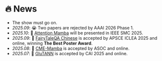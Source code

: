 # 🔥 News
- The show must go on.
- *2025.09*: 😭 Two papers are rejected by AAAI 2026 Phase 1.
- *2025.10*: 🎉 [Attention Mamba](https://arxiv.org/abs/2504.02013) will be presented in IEEE SMC 2025.
- *2025.09*: 🎉 [FairyTaleQA Chinese](https://library.apsce.net/index.php/ICLEA/article/view/5529) is accepted by APSCE ICLEA 2025 and online, winning **The Best Poster Award**.
- *2025.08*: 🎉 [CME-Mamba](https://doi.org/10.1016/j.asoc.2025.113758) is accepted by ASOC and online.
- *2025.07*: 🎉 [GluTANN](https://ieeexplore.ieee.org/abstract/document/11050478) is accepted by CAI 2025 and online.